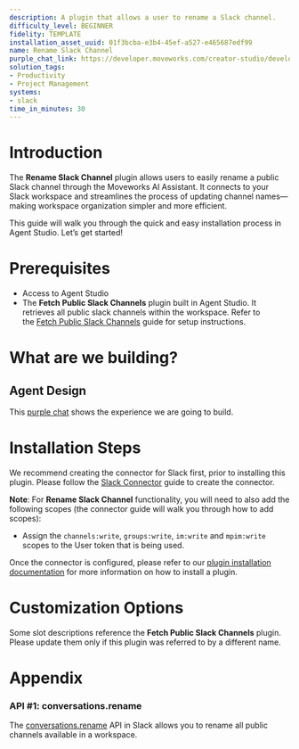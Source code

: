 ```yaml
---
description: A plugin that allows a user to rename a Slack channel.
difficulty_level: BEGINNER
fidelity: TEMPLATE
installation_asset_uuid: 01f3bcba-e3b4-45ef-a527-e465687edf99
name: Rename Slack Channel
purple_chat_link: https://developer.moveworks.com/creator-studio/developer-tools/purple-chat?conversation=%7B%22startTimestamp%22%3A%2211%3A43+AM%22%2C%22messages%22%3A%5B%7B%22parts%22%3A%5B%7B%22richText%22%3A%22%3Cp%3ECan+you+convert+%23prospect-visa+to+%23customer-visa%3F%3Cbr%2F%3E%3C%2Fp%3E%22%7D%5D%2C%22role%22%3A%22user%22%7D%2C%7B%22parts%22%3A%5B%7B%22richText%22%3A%22%3Cp%3EOkay%2C+I+can+help+you+rename+a+Slack+channel.%3C%2Fp%3E%22%7D%2C%7B%22reasoningSteps%22%3A%5B%7B%22richText%22%3A%22Verifying+user+permissions+to+rename+Slack+channels...%22%2C%22status%22%3A%22pending%22%7D%2C%7B%22richText%22%3A%22Confirmed+user+has+necessary+permissions.%22%2C%22status%22%3A%22success%22%7D%5D%7D%2C%7B%22richText%22%3A%22%3Cb%3E%3Cp%3EPlease+confirm+your+request%3C%2Fp%3E%3C%2Fb%3E%3Cbr%3E%3Cp%3EChannel+to+rename%3A+%23prospect-visa%3Cbr%3ENew+channel+name%3A+%23customer-visa%3C%2Fp%3E%22%7D%2C%7B%22buttons%22%3A%5B%7B%22buttonText%22%3A%22Yes%22%2C%22style%22%3A%22filled%22%7D%2C%7B%22buttonText%22%3A%22No%22%2C%22style%22%3A%22outlined%22%7D%2C%7B%22buttonText%22%3A%22Edit+Request%22%2C%22style%22%3A%22outlined%22%7D%5D%7D%5D%2C%22role%22%3A%22assistant%22%7D%2C%7B%22parts%22%3A%5B%7B%22richText%22%3A%22%3Cp%3ELooks+good%21%3C%2Fp%3E%22%7D%5D%2C%22role%22%3A%22user%22%7D%2C%7B%22parts%22%3A%5B%7B%22reasoningSteps%22%3A%5B%7B%22richText%22%3A%22Renaming+channel...%22%2C%22status%22%3A%22pending%22%7D%2C%7B%22richText%22%3A%22Channel+renamed+successfully.%22%2C%22status%22%3A%22success%22%7D%5D%7D%2C%7B%22richText%22%3A%22%3Cp%3EOkay%2C+your+channel+has+been+changed.%3C%2Fp%3E%22%7D%5D%2C%22role%22%3A%22assistant%22%7D%5D%7D
solution_tags:
- Productivity
- Project Management
systems:
- slack
time_in_minutes: 30
---
```


# Introduction

The **Rename Slack Channel** plugin allows users to easily rename a public Slack channel through the Moveworks AI Assistant. It connects to your Slack workspace and streamlines the process of updating channel names—making workspace organization simpler and more efficient.

This guide will walk you through the quick and easy installation process in Agent Studio. Let’s get started!

# Prerequisites

- Access to Agent Studio
- The **Fetch Public Slack Channels** plugin built in Agent Studio. It retrieves all public slack channels within the workspace. Refer to the [Fetch Public Slack Channels](https://developer.moveworks.com/creator-studio/resources/plugin?id=list-publick-slack-channels) guide for setup instructions.

# What are we building?

## Agent Design

This [purple chat](https://developer.moveworks.com/creator-studio/developer-tools/purple-chat?conversation=%7B%22startTimestamp%22%3A%2211%3A43+AM%22%2C%22messages%22%3A%5B%7B%22parts%22%3A%5B%7B%22richText%22%3A%22%3Cp%3ECan+you+convert+%23prospect-visa+to+%23customer-visa%3F%3Cbr%2F%3E%3C%2Fp%3E%22%7D%5D%2C%22role%22%3A%22user%22%7D%2C%7B%22parts%22%3A%5B%7B%22richText%22%3A%22%3Cp%3EOkay%2C+I+can+help+you+rename+a+Slack+channel.%3C%2Fp%3E%22%7D%2C%7B%22reasoningSteps%22%3A%5B%7B%22richText%22%3A%22Verifying+user+permissions+to+rename+Slack+channels...%22%2C%22status%22%3A%22pending%22%7D%2C%7B%22richText%22%3A%22Confirmed+user+has+necessary+permissions.%22%2C%22status%22%3A%22success%22%7D%5D%7D%2C%7B%22richText%22%3A%22%3Cb%3E%3Cp%3EPlease+confirm+your+request%3C%2Fp%3E%3C%2Fb%3E%3Cbr%3E%3Cp%3EChannel+to+rename%3A+%23prospect-visa%3Cbr%3ENew+channel+name%3A+%23customer-visa%3C%2Fp%3E%22%7D%2C%7B%22buttons%22%3A%5B%7B%22buttonText%22%3A%22Yes%22%2C%22style%22%3A%22filled%22%7D%2C%7B%22buttonText%22%3A%22No%22%2C%22style%22%3A%22outlined%22%7D%2C%7B%22buttonText%22%3A%22Edit+Request%22%2C%22style%22%3A%22outlined%22%7D%5D%7D%5D%2C%22role%22%3A%22assistant%22%7D%2C%7B%22parts%22%3A%5B%7B%22richText%22%3A%22%3Cp%3ELooks+good%21%3C%2Fp%3E%22%7D%5D%2C%22role%22%3A%22user%22%7D%2C%7B%22parts%22%3A%5B%7B%22reasoningSteps%22%3A%5B%7B%22richText%22%3A%22Renaming+channel...%22%2C%22status%22%3A%22pending%22%7D%2C%7B%22richText%22%3A%22Channel+renamed+successfully.%22%2C%22status%22%3A%22success%22%7D%5D%7D%2C%7B%22richText%22%3A%22%3Cp%3EOkay%2C+your+channel+has+been+changed.%3C%2Fp%3E%22%7D%5D%2C%22role%22%3A%22assistant%22%7D%5D%7D) shows the experience we are going to build.

# Installation Steps

We recommend creating the connector for Slack first, prior to installing this plugin. Please follow the [Slack Connector](https://developer.moveworks.com/creator-studio/resources/connector/?id=slack) guide to create the connector.

**Note**: For **Rename Slack Channel** functionality, you will need to also add the following scopes (the connector guide will walk you through how to add scopes): 

- Assign the `channels:write`, `groups:write`, `im:write` and `mpim:write` scopes to the User token that is being used.

Once the connector is configured, please refer to our [plugin installation documentation](https://help.moveworks.com/docs/ai-agent-marketplace) for more information on how to install a plugin. 

# Customization Options

Some slot descriptions reference the **Fetch Public Slack Channels** plugin. Please update them only if this plugin was referred to by a different name.

# Appendix

### API #1: conversations.rename

The [conversations.rename](https://api.slack.com/methods/conversations.rename) API in Slack allows you to rename all public channels available in a workspace.
